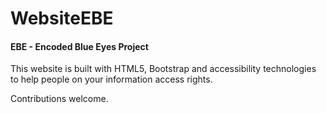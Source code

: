 # WebsiteEBE

<h4>EBE - Encoded Blue Eyes Project</h4>

This website is built with HTML5, Bootstrap and accessibility technologies to help people on your information access rights.

Contributions welcome.

